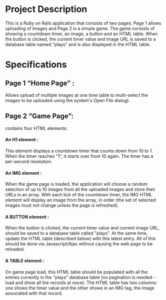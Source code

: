 # Project Description

This is a Ruby on Rails application that consists of two pages: Page 1 allows uploading of
images and Page 2 is a simple game. The game consists of showing a countdown timer, an
image, a button and an HTML table. When the button is clicked, the current timer value and
image URL is saved to a database table named "plays" and is also displayed in the HTML table.


# Specifications

## Page 1 “Home Page” : 
Allows upload of multiple images at one time (able to multi-select the images to be uploaded using the system's Open File dialog).

## Page 2 “Game Page”:
contains four HTML elements:

#### An H1 element :
This element displays a countdown timer that counts down from 10 to 1. When the timer reaches "1", it starts over from 10 again. The timer has a per-second resolution.

#### An IMG element :
When the game page is loaded, the application will choose a random selection
of up to 10 images from all the uploaded images and store their URLs in an array. With each tick of the countdown timer, the IMG HTML element will display an image from the array, in order (the set of selected images must not change unless the page is refreshed).

#### A BUTTON element :
When the button is clicked, the current timer value and current image
URL, should be saved to a database table called "plays". At the same time, update the HTML table (described below) with this latest entry. All of this should be done via Javascript/Ajax without causing the web page to be reloaded.

#### A TABLE element​ :
On game page load, this HTML table should be populated with all the
entries currently in the "plays" database table (no pagination is needed - load and show all the records at once). The HTML table has two columns: one shows the timer value and the other shows in an IMG tag, the image associated with that record.
